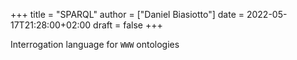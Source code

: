 +++
title = "SPARQL"
author = ["Daniel Biasiotto"]
date = 2022-05-17T21:28:00+02:00
draft = false
+++

Interrogation language for `WWW` ontologies